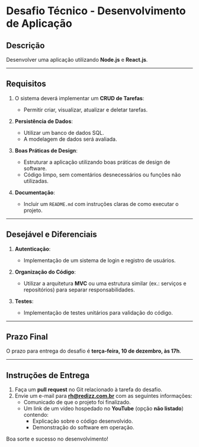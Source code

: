 # Desafio Técnico - Desenvolvimento de Aplicação

## **Descrição**

Desenvolver uma aplicação utilizando **Node.js** e **React.js**.

---

## **Requisitos**

1. O sistema deverá implementar um **CRUD de Tarefas**:
   - Permitir criar, visualizar, atualizar e deletar tarefas.

2. **Persistência de Dados**:
   - Utilizar um banco de dados SQL.
   - A modelagem de dados será avaliada.

3. **Boas Práticas de Design**:
   - Estruturar a aplicação utilizando boas práticas de design de software.
   - Código limpo, sem comentários desnecessários ou funções não utilizadas.

4. **Documentação**:
   - Incluir um `README.md` com instruções claras de como executar o projeto.

---

## **Desejável e Diferenciais**

1. **Autenticação**:
   - Implementação de um sistema de login e registro de usuários.

2. **Organização do Código**:
   - Utilizar a arquitetura **MVC** ou uma estrutura similar (ex.: serviços e repositórios) para separar responsabilidades.

3. **Testes**:
   - Implementação de testes unitários para validação do código.

---

## **Prazo Final**

O prazo para entrega do desafio é **terça-feira, 10 de dezembro, às 17h**.

---

## **Instruções de Entrega**

1. Faça um **pull request** no Git relacionado à tarefa do desafio.
2. Envie um e-mail para **rh@redizz.com.br** com as seguintes informações:
   - Comunicado de que o projeto foi finalizado.
   - Um link de um vídeo hospedado no **YouTube** (opção **não listado**) contendo:
     - Explicação sobre o código desenvolvido.
     - Demonstração do software em operação.

Boa sorte e sucesso no desenvolvimento!

